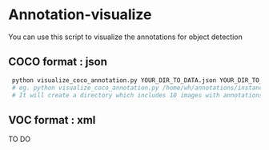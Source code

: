 # Annotation-visualize
You can use this script to visualize the  annotations for object detection

## COCO format : json
```python
 python visualize_coco_annotation.py YOUR_DIR_TO_DATA.json YOUR_DIR_TO_DATA [random number u want to visualize]
 # eg. python visualize_coco_annotation.py /home/wh/annotations/instances_train.json /home/wh/train 10
 # It will create a directory which includes 10 images with annotations which are selected randomly
```

## VOC format : xml
TO DO
